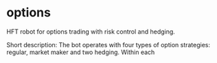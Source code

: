 # options
HFT robot for options trading with risk control and hedging.

Short description:
The bot operates with four types of option strategies: regular, market maker and two hedging.
Within each 